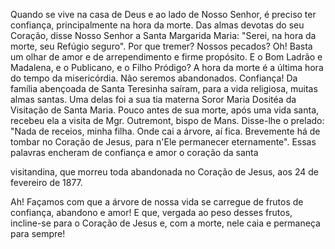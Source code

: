 
Quando se vive na casa de Deus e ao lado de Nosso Senhor, é preciso ter confiança, principalmente na hora da morte. Das almas devotas do seu Coração, disse Nosso Senhor a Santa Margarida Maria: "Serei, na hora da morte, seu Refúgio seguro". Por que tremer? Nossos pecados? Oh! Basta um olhar de amor e de arrependimento e firme propósito. E o Bom Ladrão e Madalena, e o Publicano, e o Filho Pródigo? A hora da morte é a última hora do tempo da misericórdia. Não seremos abandonados. Confiança! Da família abençoada de Santa Teresinha saíram, para a vida religiosa, muitas almas santas. Uma delas foi a sua tia materna Soror Maria Dositéa da Visitação de Santa Maria. Pouco antes de sua morte, após uma vida santa, recebeu ela a visita de Mgr. Outremont, bispo de Mans. Disse-lhe o prelado: "Nada de receios, minha filha. Onde cai a árvore, aí fica. Brevemente há de tombar no Coração de Jesus, para n'Ele permanecer eternamente". Essas palavras encheram de confiança e amor o coração da santa

visitandina, que morreu toda abandonada no Coração de Jesus, aos 24 de fevereiro de 1877.

Ah! Façamos com que a árvore de nossa vida se carregue de frutos de confiança, abandono e amor! E que, vergada ao peso desses frutos, incline-se para o Coração de Jesus e, com a morte, nele caia e permaneça para sempre!

